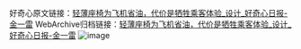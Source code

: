 好奇心原文链接：[轻薄座椅为飞机省油，代价是牺牲乘客体验_设计_好奇心日报-金一雷](https://www.qdaily.com/articles/4460.html)
WebArchive归档链接：[轻薄座椅为飞机省油，代价是牺牲乘客体验_设计_好奇心日报-金一雷](http://web.archive.org/web/20190623160906/https://www.qdaily.com/articles/4460.html)
![image](http://ww3.sinaimg.cn/large/007d5XDply1g3wfxal6l3j30u02q3ty1)